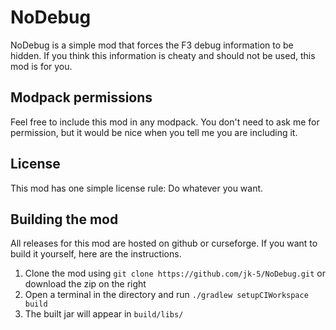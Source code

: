 # NoDebug

NoDebug is a simple mod that forces the F3 debug information to be hidden.
If you think this information is cheaty and should not be used, this mod is for you.

## Modpack permissions
Feel free to include this mod in any modpack. You don't need to ask me for permission, but it would be nice when you tell me you are including it.

## License
This mod has one simple license rule: Do whatever you want.

## Building the mod
All releases for this mod are hosted on github or curseforge. If you want to build it yourself, here are the instructions.
1. Clone the mod using ```git clone https://github.com/jk-5/NoDebug.git``` or download the zip on the right
1. Open a terminal in the directory and run ```./gradlew setupCIWorkspace build```
1. The built jar will appear in ```build/libs/```
